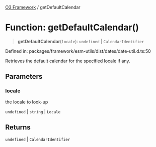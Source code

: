 [O3 Framework](../API.md) / getDefaultCalendar

# Function: getDefaultCalendar()

> **getDefaultCalendar**(`locale`): `undefined` \| `CalendarIdentifier`

Defined in: packages/framework/esm-utils/dist/dates/date-util.d.ts:50

Retrieves the default calendar for the specified locale if any.

## Parameters

### locale

the locale to look-up

`undefined` | `string` | `Locale`

## Returns

`undefined` \| `CalendarIdentifier`

